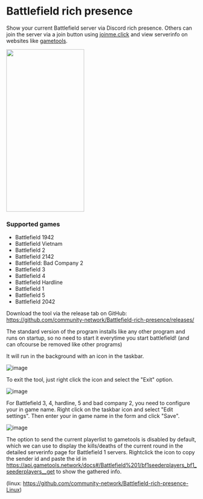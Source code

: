 # Battlefield rich presence
Show your current Battlefield server via Discord rich presence. Others can join the server via a join button using [joinme.click](https://joinme.click/) and view serverinfo on websites like [gametools](https://gametools.network/).

<img src="https://user-images.githubusercontent.com/22680656/179843558-a7c8424a-4ded-4f11-bb81-21a21509f6f6.png" data-canonical-src="https://user-images.githubusercontent.com/22680656/179843558-a7c8424a-4ded-4f11-bb81-21a21509f6f6.png" width="206" height="429" />

### Supported games
- Battlefield 1942
- Battlefield Vietnam
- Battlefield 2
- Battlefield 2142
- Battlefield: Bad Company 2
- Battlefield 3
- Battlefield 4
- Battlefield Hardline
- Battlefield 1
- Battlefield 5
- Battlefield 2042

Download the tool via the release tab on GitHub: https://github.com/community-network/Battlefield-rich-presence/releases/

The standard version of the program installs like any other program and runs on startup, so no need to start it everytime you start battlefield! (and can ofcourse be removed like other programs)

It will run in the background with an icon in the taskbar.

![image](https://user-images.githubusercontent.com/22680656/177947255-063bcee5-594c-4dbe-a471-6a4a2fe17440.png)

To exit the tool, just right click the icon and select the "Exit" option.

![image](https://user-images.githubusercontent.com/22680656/189686901-d1206b36-3624-4e0b-bda0-f42fb8f50378.png)

For Battlefield 3, 4, hardline, 5 and bad company 2, you need to configure your in game name. Right click on the taskbar icon and select "Edit settings". Then enter your in game name in the form and click "Save".

![image](https://user-images.githubusercontent.com/22680656/188842804-ca42b0ec-dfe1-495c-b03f-1d8aa2f8c817.png)

The option to send the current playerlist to gametools is disabled by default, which we can use to display the kills/deaths of the current round in the detailed serverinfo page for Battlefield 1 servers.
Rightclick the icon to copy the sender id and paste the id in https://api.gametools.network/docs#/Battlefield%201/bf1seederplayers_bf1_seederplayers__get to show the gathered info.

(linux: https://github.com/community-network/Battlefield-rich-presence-Linux)
